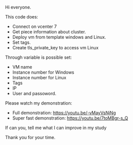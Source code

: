 Hi everyone. 

This code does:

- Connect on vcenter 7
- Get piece information about cluster. 
- Deploy vm from template windows and Linux.
- Set tags.
- Create tls_private_key to access vm Linux

Through variable is possible set: 

- VM name
- Instance number for Windows
- Instance number for Linux
- Tags
- IP
- User and passoword.

Please watch my demonstration: 

- Full demonstration: https://youtu.be/-vMayVsNjNg
- Super fast demonstration: https://youtu.be/7toMBgr-s_Q

If can you, tell me what I can improve in my study

Thank you for your time.

